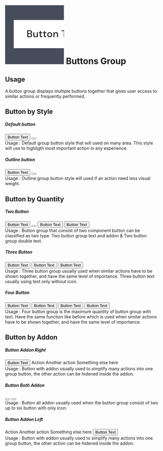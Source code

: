 <script setup>
  import ButtonGroup from './ButtonGroup.vue'
  import Button from '../button/Button.vue'
  import Dropdown from '../dropdown/Dropdown.vue'
  import DropdownItem from '../dropdown/DropdownItem.vue'
  import IconChevronDown from '@carbon/icons-vue/lib/chevron--down/20'
  import IconChevronLeft from '@carbon/icons-vue/lib/chevron--left/20'
  import IconChevronRight from '@carbon/icons-vue/lib/chevron--right/20'
</script>

# ![button](../button/assets/images/img-guide-button.svg) Buttons Group

## Usage
A button group displays multiple buttons together that gives user access to similar actions or frequently performed.

## Button by Style

##### Default button
<div class="flex gap-3">
  <Button-Group>
    <Button>Button Text</Button>
    <Button icon><IconChevronDown /></Button>
  </Button-Group>
</div>
<div class="pt-5 pb-8 flex text-sm text-body-75">
  <div class="w-3/4">
    Usage : Default group button style that will used on many area. 
    This style will use to highligth most important action in any experience.
  </div>
</div>

##### Outline button
<div class="flex gap-3">
  <Button-Group>
    <Button variant="outline">Button Text</Button>
    <Button variant="outline" icon><IconChevronDown /></Button>
  </Button-Group>
</div>
<div class="pt-5 pb-8 flex text-sm text-body-75">
  <div class="w-3/4">
    Usage : Outline group button style will used if an action need less visual weight.
  </div>
</div>

## Button by Quantity

##### Two Button
<div class="flex gap-3">
  <div class="flex gap-3">
    <Button-Group>
      <Button>Button Text</Button>
      <Button icon><IconChevronDown /></Button>
    </Button-Group>
    <Button-Group>
      <Button>Button Text</Button>
      <Button>Button Text</Button>
    </Button-Group>
  </div>
</div>
<div class="pt-5 pb-8 flex text-sm text-body-75">
  <div class="w-3/4">
    Usage : Button group that consist of two component button can 
    be classified as two type. Two button group text and 
    addon & Two button group double text. 
  </div>
</div>

##### Three Button
<div class="flex gap-3">
  <Button-Group>
    <Button>Button Text</Button>
    <Button>Button Text</Button>
    <Button>Button Text</Button>
  </Button-Group>
</div>
<div class="pt-5 pb-8 flex text-sm text-body-75">
  <div class="w-3/4">
    Usage : Three button group usually used when similar actions 
    have to be shown together, and have the same level of importance. 
    Three button text usually using text only without icon.
  </div>
</div>

##### Four Button
<div class="flex gap-3">
  <Button-Group>
    <Button>Button Text</Button>
    <Button>Button Text</Button>
    <Button>Button Text</Button>
    <Button>Button Text</Button>
  </Button-Group>
</div>
<div class="pt-5 pb-8 flex text-sm text-body-75">
  <div class="w-3/4">
    Usage : Four button group is the maximum quantity of button 
    group with text. Have the same function like before which is 
    used when similar actions have to be shown together, 
    and have the same level of importance.
  </div>
</div>

## Button by Addon

##### Button Addon Right
<div class="flex gap-3">
  <Button-Group>
    <Button>Button Text</Button>
    <Dropdown
      icon>
      <template #button-content>
        <IconChevronDown />
      </template>
      <DropdownItem>Action</DropdownItem>
      <DropdownItem>Another action</DropdownItem>
      <DropdownItem>Something else here</DropdownItem>
    </Dropdown>
  </Button-Group>
</div>
<div class="pt-5 pb-8 flex text-sm text-body-75">
  <div class="w-3/4">
    Usage : Button with addon usually used to simplify many actions 
    into one group button, the other action can be hidened inside the addon.
  </div>
</div>

##### Button Both Addon
<div class="flex gap-3">
  <Button-Group>
    <Button icon><IconChevronLeft /></Button>
    <Button icon><IconChevronRight /></Button>
  </Button-Group>
</div>
<div class="pt-5 pb-8 flex text-sm text-body-75">
  <div class="w-3/4">
    Usage : Button all addon usually used when the button group 
    consist of two up to six button with only icon.
  </div>
</div>

##### Button Addon Left
<div class="flex gap-3">
  <Button-Group>
    <Dropdown
      icon>
      <template #button-content>
        <IconChevronDown />
      </template>
      <DropdownItem>Action</DropdownItem>
      <DropdownItem>Another action</DropdownItem>
      <DropdownItem>Something else here</DropdownItem>
    </Dropdown>
    <Button>Button Text</Button>
  </Button-Group>
</div>
<div class="pt-5 pb-8 flex text-sm text-body-75">
  <div class="w-3/4">
    Usage : Button with addon usually used to simplify many actions 
    into one group button, the other action can be hidened inside the addon.
  </div>
</div>
